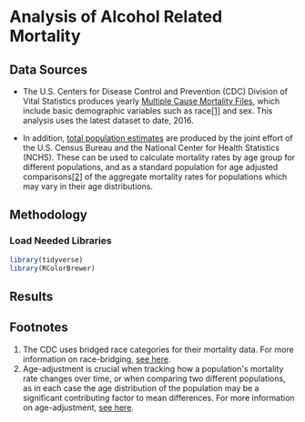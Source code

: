 # Analysis of Alcohol Related Mortality

## Data Sources
* The U.S. Centers for Disease Control and Prevention (CDC) Division of Vital Statistics produces yearly [Multiple Cause Mortality Files](https://www.cdc.gov/nchs/data_access/vitalstatsonline.htm#Mortality_Multiple), which include basic demographic variables such as race[[1]](#f1) and sex. This analysis uses the latest dataset to date, 2016.

* In addition, [total population estimates](https://wonder.cdc.gov/bridged-race-population.html) are produced by the joint effort of the U.S. Census Bureau and the National Center for Health Statistics (NCHS). These can be used to calculate mortality rates by age group for different populations, and as a standard population for age adjusted comparisons[[2]](#f2) of the aggregate mortality rates for populations which may vary in their age distributions.

## Methodology
### Load Needed Libraries
~~~r
library(tidyverse)
library(RColorBrewer)
~~~



## Results


## Footnotes
1. <span id="f1"></span>The CDC uses bridged race categories for their mortality data. For more information on race-bridging, [see here](https://www.cdc.gov/nchs/nvss/bridged_race.htm).
2. <span id="f2"></span>Age-adjustment is crucial when tracking how a population's mortality rate changes over time, or when comparing two different populations, as in each case the age distribution of the population may be a significant contributing factor to mean differences. For more information on age-adjustment, [see here](https://www.cdc.gov/nchs/data/statnt/statnt06rv.pdf).